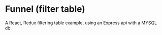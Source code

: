 # Funnel (filter table)

A React, Redux filtering table example, using an Express api with
a MYSQL db.
